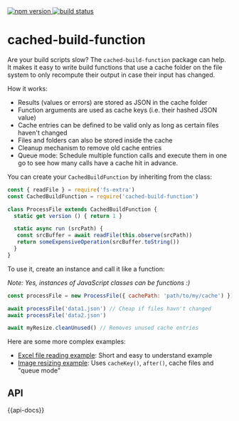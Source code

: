 <a href="https://www.npmjs.com/package/cached-build-function">
  <img alt="npm version" src="https://badge.fury.io/js/cached-build-function.svg">
</a>
<a href="https://travis-ci.org/MajorBreakfast/cached-build-function">
  <img alt="build status" src="https://travis-ci.org/MajorBreakfast/cached-build-function.svg?branch=master">
</a>

# cached-build-function

Are your build scripts slow? The `cached-build-function` package can help.
It makes it easy to write build functions that use a cache folder on the
file system to only recompute their output in case their input has changed.

How it works:
- Results (values or errors) are stored as JSON in the cache folder
- Function arguments are used as cache keys (i.e. their hashed JSON value)
- Cache entries can be defined to be valid only as long as certain files haven't
  changed
- Files and folders can also be stored inside the cache
- Cleanup mechanism to remove old cache entries
- Queue mode: Schedule multiple function calls and execute them in one go to
  see how many calls have a cache hit in advance.

You can create your `CachedBuildFunction` by inheriting from the class:

```javascript
const { readFile } = require('fs-extra')
const CachedBuildFunction = require('cached-build-function')

class ProcessFile extends CachedBuildFunction {
  static get version () { return 1 }

  static async run (srcPath) {
   const srcBuffer = await readFile(this.observe(srcPath))
   return someExpensiveOperation(srcBuffer.toString())
  }
}
```

To use it, create an instance and call it like a function:

*Note: Yes, instances of JavaScript classes can be functions :)*

```javascript
const processFile = new ProcessFile({ cachePath: 'path/to/my/cache') })

await processFile('data1.json') // Cheap if files havn't changed
await processFile('data2.json')

await myResize.cleanUnused() // Removes unused cache entries
```

Here are some more complex examples:
- [Excel file reading example](https://github.com/MajorBreakfast/cached-build-function/blob/master/example/excel-file-reading): Short and easy to understand example
- [Image resizing example](https://github.com/MajorBreakfast/cached-build-function/blob/master/example/image-resizing): Uses `cacheKey()`, `after()`, cache files and "queue mode"

## API

{{api-docs}}
